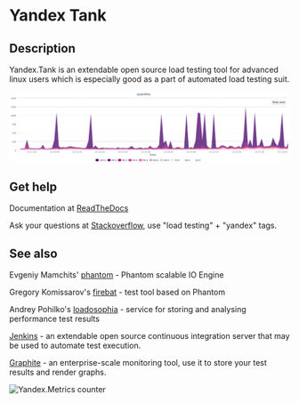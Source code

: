 # Yandex Tank
## Description
Yandex.Tank is an extendable open source load testing tool for advanced linux users which is especially good as a part of automated load testing suit.

![Quantiles chart example](/logos/screen.png)

## Get help
Documentation at [ReadTheDocs](http://yandextank.readthedocs.org/en/latest/)

Ask your questions at [Stackoverflow](https://stackoverflow.com/), use "load testing" + "yandex" tags.

## See also
Evgeniy Mamchits' [phantom](https://github.com/mamchits/phantom) - Phantom scalable IO Engine

Gregory Komissarov's [firebat](https://github.com/greggyNapalm/firebat-console) - test tool based on Phantom

Andrey Pohilko's [loadosophia](http://loadosophia.org/) - service for storing and analysing performance test results

[Jenkins](http://jenkins-ci.org/) - an extendable open source continuous integration server that may be used to automate test execution.

[Graphite](http://graphite.readthedocs.org/en/latest/overview.html) - an enterprise-scale monitoring tool, use it to store your test results and render graphs.

![Yandex.Metrics counter](https://mc.yandex.ru/watch/17743264)
